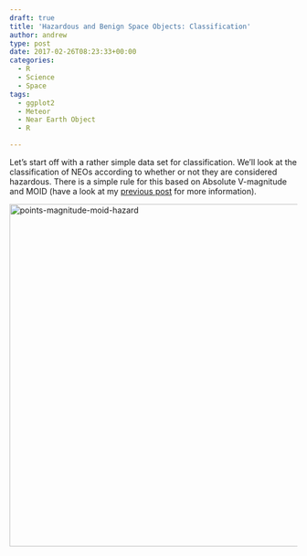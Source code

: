```yaml
---
draft: true
title: 'Hazardous and Benign Space Objects: Classification'
author: andrew
type: post
date: 2017-02-26T08:23:33+00:00
categories:
  - R
  - Science
  - Space
tags:
  - ggplot2
  - Meteor
  - Near Earth Object
  - R

---
```

Let&#8217;s start off with a rather simple data set for classification. We&#8217;ll look at the classification of NEOs according to whether or not they are considered hazardous. There is a simple rule for this based on Absolute V-magnitude and MOID (have a look at my [previous post][1] for more information).

[<img src="http://162.243.184.248/wp-content/uploads/2014/04/points-magnitude-moid-hazard.png" alt="points-magnitude-moid-hazard" width="800" height="600" class="aligncenter size-full wp-image-737" srcset="http://162.243.184.248/wp-content/uploads/2014/04/points-magnitude-moid-hazard.png 800w, http://162.243.184.248/wp-content/uploads/2014/04/points-magnitude-moid-hazard-300x225.png 300w, http://162.243.184.248/wp-content/uploads/2014/04/points-magnitude-moid-hazard-768x576.png 768w" sizes="(max-width: 709px) 85vw, (max-width: 909px) 67vw, (max-width: 984px) 61vw, (max-width: 1362px) 45vw, 600px" />][2]

 [1]: http://www.exegetic.biz/blog/2014/04/hazardous-and-benign-space-objects-getting-the-data/
 [2]: http://162.243.184.248/wp-content/uploads/2014/04/points-magnitude-moid-hazard.png
